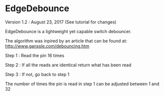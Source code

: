 # EdgeDebounce

Version 1.2 : August 23, 2017 (See tutorial for changes)

EdgeDebounce is a lightweight yet capable switch debouncer.

The algorithm was inpired by an article that can be found at: http://www.ganssle.com/debouncing.htm

Step 1 : Read the pin 16 times

Step 2 : If all the reads are identical return what has been read

Step 3 : If not, go back to step 1

The number of times the pin is read in step 1 can be adjusted between 1 and 32
